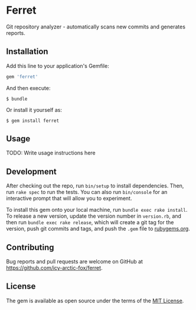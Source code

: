 Ferret
======

Git repository analyzer - automatically scans new commits and generates reports.

Installation
------------

Add this line to your application's Gemfile:

```ruby
gem 'ferret'
```

And then execute:

    $ bundle

Or install it yourself as:

    $ gem install ferret

Usage
-----

TODO: Write usage instructions here

Development
-----------

After checking out the repo, run `bin/setup` to install dependencies. Then, run `rake spec` to run the tests. You can also run `bin/console` for an interactive prompt that will allow you to experiment.

To install this gem onto your local machine, run `bundle exec rake install`. To release a new version, update the version number in `version.rb`, and then run `bundle exec rake release`, which will create a git tag for the version, push git commits and tags, and push the `.gem` file to [rubygems.org](https://rubygems.org).

Contributing
------------

Bug reports and pull requests are welcome on GitHub at https://github.com/icy-arctic-fox/ferret.

License
-------

The gem is available as open source under the terms of the [MIT License](https://opensource.org/licenses/MIT).
